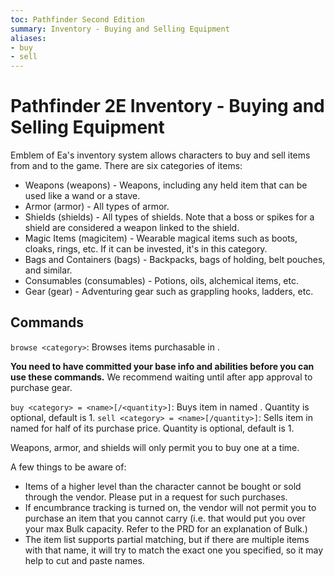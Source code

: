 ```yaml
---
toc: Pathfinder Second Edition
summary: Inventory - Buying and Selling Equipment
aliases:
- buy
- sell
---
```


# Pathfinder 2E Inventory - Buying and Selling Equipment

Emblem of Ea's inventory system allows characters to buy and sell items from and to the game. There are six categories of items:

* Weapons (weapons) - Weapons, including any held item that can be used like a wand or a stave.
* Armor (armor) - All types of armor.
* Shields (shields) - All types of shields. Note that a boss or spikes for a shield are considered a weapon linked to the shield.
* Magic Items (magicitem) - Wearable magical items such as boots, cloaks, rings, etc. If it can be invested, it's in this category.
* Bags and Containers (bags) - Backpacks, bags of holding, belt pouches, and similar.
* Consumables (consumables) - Potions, oils, alchemical items, etc.
* Gear (gear) - Adventuring gear such as grappling hooks, ladders, etc.

## Commands

`browse <category>`: Browses items purchasable in <category>.

**You need to have committed your base info and abilities before you can use these commands.** We recommend waiting until after app approval to purchase gear.

`buy <category> = <name>[/<quantity>]`: Buys item in <category> named <name>. Quantity is optional, default is 1.
`sell <category> = <name>[/quantity>]`: Sells item in <category> named <name> for half of its purchase price. Quantity is optional, default is 1.

Weapons, armor, and shields will only permit you to buy one at a time.

A few things to be aware of:
 * Items of a higher level than the character cannot be bought or sold through the vendor. Please put in a request for such purchases.
 * If encumbrance tracking is turned on, the vendor will not permit you to purchase an item that you cannot carry (i.e. that would put you over your max Bulk capacity. Refer to the PRD for an explanation of Bulk.)
 * The item list supports partial matching, but if there are multiple items with that name, it will try to match the exact one you specified, so it may help to cut and paste names.
